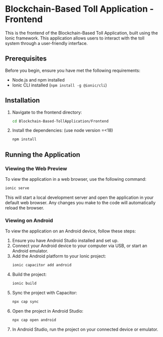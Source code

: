 # Blockchain-Based Toll Application - Frontend

This is the frontend of the Blockchain-Based Toll Application, built using the Ionic framework. This application allows users to interact with the toll system through a user-friendly interface.

## Prerequisites

Before you begin, ensure you have met the following requirements:
- Node.js and npm installed
- Ionic CLI installed (`npm install -g @ionic/cli`)

## Installation

1. Navigate to the frontend directory:
    ```bash
    cd Blockchain-Based-TollApplication/Frontend
    ```
2. Install the dependencies: (use node version =<18)
    ```bash
    npm install
    ```

## Running the Application

### Viewing the Web Preview

To view the application in a web browser, use the following command:
```bash
ionic serve
```
This will start a local development server and open the application in your default web browser. Any changes you make to the code will automatically reload the browser.

### Viewing on Android

To view the application on an Android device, follow these steps:

1. Ensure you have Android Studio installed and set up.
2. Connect your Android device to your computer via USB, or start an Android emulator.
3. Add the Android platform to your Ionic project:
    ```bash
    ionic capacitor add android
    ```
4. Build the project:
    ```bash
    ionic build
    ```
5. Sync the project with Capacitor:
    ```bash
    npx cap sync
    ```
6. Open the project in Android Studio:
    ```bash
    npx cap open android
    ```
7. In Android Studio, run the project on your connected device or emulator.

